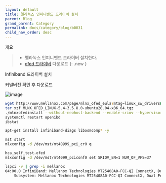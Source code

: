 ```yaml
---
layout: default
title: 멜라녹스 인피니밴드 드라이버 설치 
parent: Blog
grand_parent: Category
permalink: docs/category/blog/b0031
child_nav_order: desc
---
```


개요

> - 멜라녹스 인피니밴드 드라이버 설치한다.
> - [ofed 드라이버](https://network.nvidia.com/products/infiniband-drivers/linux/mlnx_ofed/) 다운로드
{: .new }

Infiniband 드라이버 설치

커널버전 확인 후 다운로드

![image](https://user-images.githubusercontent.com/36792594/192087084-80f93e61-1542-4792-9695-d75aeebd0741.png)

```bash
wget http://www.mellanox.com/page/mlnx_ofed_eula?mtag=linux_sw_drivers&mrequest=downloads&mtype=ofed&mver=MLNX_OFED-5.4-3.5.8.0&mname=MLNX_OFED_LINUX-5.4-3.5.8.0-ubuntu20.04-x86_64.tgz -O /root/MLNX_OFED_LINUX-5.4-3.5.8.0-ubuntu20.04-x86_64.tgz
tar xzf MLNX_OFED_LINUX-5.4-3.5.8.0-ubuntu20.04-x86_64.tgz
./mlnxofedinstall --without-neohost-backend --enable-sriov --hypervisor
systemctl restart openibd
ibstat

apt-get install infiniband-diags libosmcomp* -y

mst start
mlxconfig -d /dev/mst/mt40999_pci_cr0 q

hca_self_test.ofed
mlxconfig -d /dev/mst/mt4099_pciconf0 set SRIOV_EN=1 NUM_OF_VFS=37
```

```bash
lspci -v | grep -i mellanox
04:00.0 InfiniBand: Mellanox Technologies MT25408A0-FCC-QI ConnectX, Dual Port 40Gb/s InfiniBand / 10GigE Adapter IC with PCIe 2.0 x8 5.0GT/s In... (rev b0)
    Subsystem: Mellanox Technologies MT25408A0-FCC-QI ConnectX, Dual Port 40Gb/s InfiniBand / 10GigE Adapter IC with PCIe 2.0 x8 5.0GT/s Interface
```
